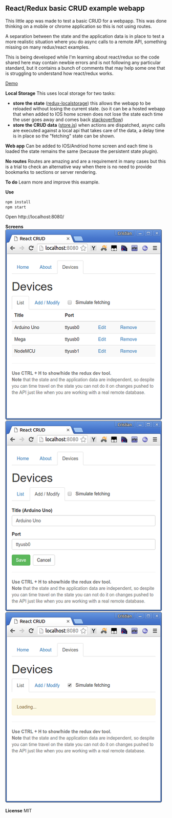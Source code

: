 
React/Redux basic CRUD example webapp
-------------------------------

This little app was made to test a basic CRUD for a webpapp. This was done thinking on a mobile or chrome application so this is not using routes.

A separation between the state and the application data is in place to test a more realistic situation where you do async calls to a remote API, something missing on many redux/react examples.

This is being developed while I'm learning about react/redux so the code shared here may contain newbie errors and is not following any particular standard, but it contains a bunch of comments that may help some one that is struggling to understand how react/redux works.

[Demo](http://cristianszwarc.github.io/react_crud_localStorage/)

**Local Storage**
This uses local storage for two tasks:

- **store the state** ([redux-localstorage](https://github.com/elgerlambert/redux-localstorage))
	this allows the webapp to be reloaded without losing the current state. (so it can be a hosted webapp that when added to IOS home screen does not lose the state each time the user goes away and comes back [stackoverflow](http://stackoverflow.com/questions/6930771/stop-reloading-of-web-app-launched-from-iphone-home-screen))
- **store the CRUD data** ([store.js](https://github.com/marcuswestin/store.js/))
	when actions are dispatched, async calls are executed against a local api that takes care of the data, a delay time is in place so the "fetching" state can be shown.

**Web app**
Can be added to IOS/Andriod home screen and each time is loaded the state remains the same (because the persistent state plugin).

**No routes**
Routes are amazing and are a requirement in many cases but this is a trial to check an alternative way when there is no need to provide bookmarks to sections or server rendering.

**To do**
Learn more and improve this example.

**Use**
```
npm install
npm start
```

Open http://localhost:8080/

**Screens**
![List](screens/list.png)
![Form](screens/form.png)
![Fetch simulation](screens/fetching.png)

**License**
MIT
